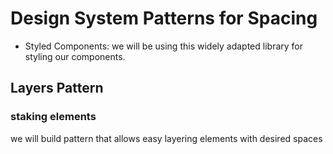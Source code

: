 # Design System Patterns for Spacing

- Styled Components: we will be using this widely adapted library for styling our components.

## Layers Pattern

### staking elements

we will build pattern that allows easy layering elements with desired spaces
